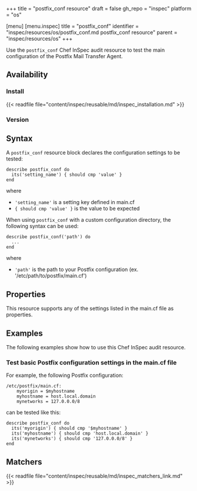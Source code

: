 +++
title = "postfix_conf resource"
draft = false
gh_repo = "inspec"
platform = "os"

[menu]
  [menu.inspec]
    title = "postfix_conf"
    identifier = "inspec/resources/os/postfix_conf.md postfix_conf resource"
    parent = "inspec/resources/os"
+++

Use the `postfix_conf` Chef InSpec audit resource to test the main configuration of the Postfix Mail Transfer Agent.

## Availability

### Install

{{< readfile file="content/inspec/reusable/md/inspec_installation.md" >}}

### Version

## Syntax

A `postfix_conf` resource block declares the configuration settings to be tested:

    describe postfix_conf do
      its('setting_name') { should cmp 'value' }
    end

where

- `'setting_name'` is a setting key defined in main.cf
- `{ should cmp 'value' }` is the value to be expected

When using `postfix_conf` with a custom configuration directory, the following syntax can be used:

    describe postfix_conf('path') do
      ...
    end

where

- `'path'` is the path to your Postfix configuration (ex. '/etc/path/to/postfix/main.cf')

## Properties

This resource supports any of the settings listed in the main.cf file as properties.

## Examples

The following examples show how to use this Chef InSpec audit resource.

### Test basic Postfix configuration settings in the main.cf file

For example, the following Postfix configuration:

    /etc/postfix/main.cf:
    	myorigin = $myhostname
    	myhostname = host.local.domain
    	mynetworks = 127.0.0.0/8

can be tested like this:

    describe postfix_conf do
      its('myorigin') { should cmp '$myhostname' }
      its('myhostname') { should cmp 'host.local.domain' }
      its('mynetworks') { should cmp '127.0.0.0/8' }
    end

## Matchers

{{< readfile file="content/inspec/reusable/md/inspec_matchers_link.md" >}}
